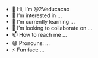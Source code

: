 - 👋 Hi, I’m @2Veducacao
- 👀 I’m interested in ...
- 🌱 I’m currently learning ...
- 💞️ I’m looking to collaborate on ...
- 📫 How to reach me ...
- 😄 Pronouns: ...
- ⚡ Fun fact: ...

<!---
2Veducacao/2Veducacao is a ✨ special ✨ repository because its `README.md` (this file) appears on your GitHub profile.
You can click the Preview link to take a look at your changes.
--->
